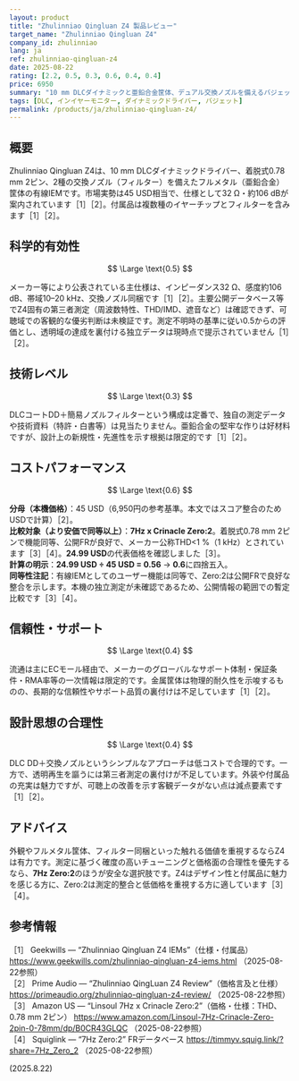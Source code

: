 ```yaml
---
layout: product
title: "Zhulinniao Qingluan Z4 製品レビュー"
target_name: "Zhulinniao Qingluan Z4"
company_id: zhulinniao
lang: ja
ref: zhulinniao-qingluan-z4
date: 2025-08-22
rating: [2.2, 0.5, 0.3, 0.6, 0.4, 0.4]
price: 6950
summary: "10 mm DLCダイナミックと亜鉛合金筐体、デュアル交換ノズルを備えるバジェットIEM。第三者測定が乏しいため科学的有効性は平均評価、測定実績のある競合との比較でCPは良好"
tags: [DLC, インイヤーモニター, ダイナミックドライバー, バジェット]
permalink: /products/ja/zhulinniao-qingluan-z4/
---
```

## 概要

Zhulinniao Qingluan Z4は、10 mm DLCダイナミックドライバー、着脱式0.78 mm 2ピン、2種の交換ノズル（フィルター）を備えたフルメタル（亜鉛合金）筐体の有線IEMです。市場実勢は45 USD相当で、仕様として32 Ω・約106 dBが案内されています［1］［2］。付属品は複数種のイヤーチップとフィルターを含みます［1］［2］。

## 科学的有効性

$$ \Large \text{0.5} $$

メーカー等により公表されている主仕様は、インピーダンス32 Ω、感度約106 dB、帯域10–20 kHz、交換ノズル同梱です［1］［2］。主要公開データベース等でZ4固有の第三者測定（周波数特性、THD/IMD、遮音など）は確認できず、可聴域での客観的な優劣判断は未検証です。測定不明時の基準に従い0.5からの評価とし、透明域の達成を裏付ける独立データは現時点で提示されていません［1］［2］。

## 技術レベル

$$ \Large \text{0.3} $$

DLCコートDD＋簡易ノズルフィルターという構成は定番で、独自の測定データや技術資料（特許・白書等）は見当たりません。亜鉛合金の堅牢な作りは好材料ですが、設計上の新規性・先進性を示す根拠は限定的です［1］［2］。

## コストパフォーマンス

$$ \Large \text{0.6} $$

**分母（本機価格）**：45 USD（6,950円の参考基準。本文ではスコア整合のためUSDで計算）［2］。  
**比較対象（より安価で同等以上）**：**7Hz x Crinacle Zero:2**。着脱式0.78 mm 2ピンで機能同等、公開FRが良好で、メーカー公称THD<1 %（1 kHz）とされています［3］［4］。**24.99 USD**の代表価格を確認しました［3］。  
**計算の明示**：**24.99 USD ÷ 45 USD = 0.56** → **0.6**に四捨五入。  
**同等性注記**：有線IEMとしてのユーザー機能は同等で、Zero:2は公開FRで良好な整合を示します。本機の独立測定が未確認であるため、公開情報の範囲での暫定比較です［3］［4］。

## 信頼性・サポート

$$ \Large \text{0.4} $$

流通は主にECモール経由で、メーカーのグローバルなサポート体制・保証条件・RMA率等の一次情報は限定的です。金属筐体は物理的耐久性を示唆するものの、長期的な信頼性やサポート品質の裏付けは不足しています［1］［2］。

## 設計思想の合理性

$$ \Large \text{0.4} $$

DLC DD＋交換ノズルというシンプルなアプローチは低コストで合理的です。一方で、透明再生を謳うには第三者測定の裏付けが不足しています。外装や付属品の充実は魅力ですが、可聴上の改善を示す客観データがない点は減点要素です［1］［2］。

## アドバイス

外観やフルメタル筐体、フィルター同梱といった触れる価値を重視するならZ4は有力です。測定に基づく確度の高いチューニングと価格面の合理性を優先するなら、**7Hz Zero:2**のほうが安全な選択肢です。Z4はデザイン性と付属品に魅力を感じる方に、Zero:2は測定的整合と低価格を重視する方に適しています［3］［4］。

## 参考情報

［1］ Geekwills — “Zhulinniao Qingluan Z4 IEMs”（仕様・付属品） https://www.geekwills.com/zhulinniao-qingluan-z4-iems.html （2025-08-22参照）  
［2］ Prime Audio — “Zhulinniao QingLuan Z4 Review”（価格言及と仕様） https://primeaudio.org/zhulinniao-qingluan-z4-review/ （2025-08-22参照）  
［3］ Amazon US — “Linsoul 7Hz x Crinacle Zero:2”（価格・仕様：THD、0.78 mm 2ピン） https://www.amazon.com/Linsoul-7Hz-Crinacle-Zero-2pin-0-78mm/dp/B0CR43GLQC （2025-08-22参照）  
［4］ Squiglink — “7Hz Zero:2” FRデータベース https://timmyv.squig.link/?share=7Hz_Zero_2 （2025-08-22参照）

(2025.8.22)

